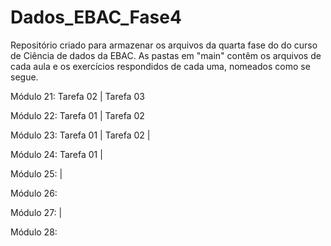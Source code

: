 # Dados_EBAC_Fase4
Repositório criado para armazenar os arquivos da quarta fase do do curso de Ciência de dados da EBAC. As pastas em "main" contêm os arquivos de cada aula e os exercícios respondidos de cada uma, nomeados como se segue.

Módulo 21:  Tarefa 02 | Tarefa 03 

Módulo 22:  Tarefa 01 | Tarefa 02

Módulo 23:  Tarefa 01 | Tarefa 02 |

Módulo 24:  Tarefa 01 | 

Módulo 25:  |

Módulo 26:

Módulo 27: |

Módulo 28:
